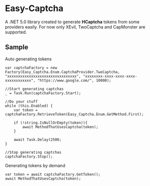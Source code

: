 # Easy-Captcha

A .NET 5.0 library created to generate **HCaptcha** tokens from some providers easily.
For now only XEvil, TwoCaptcha and CapMonster are supported.

## Sample
Auto generating tokens

    var captchaFactory = new Factory(Easy_Captcha.Enum.CaptchaProvider.TwoCaptcha, "xxxxxxxxxxxxxxxxxxxxxxxxxxxxxxxx", "xxxxxxxx-xxxx-xxxx-xxxx-xxxxxxxxxxxx", "https://www.google.com/", 10000);
    
    //Start generating captchas
    _ = Task.Run(captchaFactory.Start);
    
    //Do your stuff
    while (this.Enabled) {
		var token = captchaFactory.RetrieveToken(Easy_Captcha.Enum.GetMethod.First);
    
	    if (!string.IsNullOrEmpty(token)){
		    await MethodThatUsesCaptcha(token);
	    }

		await Task.Delay(2500;
	}
    
    //Stop generating captchas
    captchaFactory.Stop();    
Generating tokens by demand

    var token = await captchaFactory.GetToken();
    await MethodThatUsesCaptcha(token);
